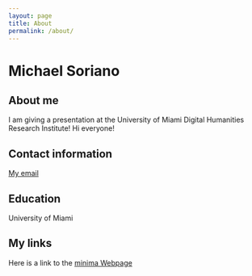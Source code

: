 ```yaml
---
layout: page
title: About
permalink: /about/
---
```


# Michael Soriano 

## About me 

I am giving a presentation at the University of Miami Digital Humanities Research Institute! Hi everyone! 

## Contact information

[My email](mailto:mrs319@miami.edu)

## Education 

University of Miami

## My links 

Here is a link to the [minima Webpage](https://jekyll.github.io/minima/)
